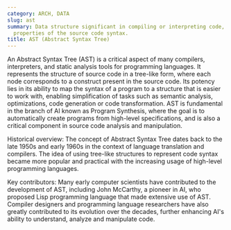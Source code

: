 ```yaml
---
category: ARCH, DATA
slug: ast
summary: Data structure significant in compiling or interpreting code, capturing hierarchical
  properties of the source code syntax.
title: AST (Abstract Syntax Tree)
---
```


An Abstract Syntax Tree (AST) is a critical aspect of many compilers, interpreters, and static analysis tools for programming languages. It represents the structure of source code in a tree-like form, where each node corresponds to a construct present in the source code. Its potency lies in its ability to map the syntax of a program to a structure that is easier to work with, enabling simplification of tasks such as semantic analysis, optimizations, code generation or code transformation. AST is fundamental in the branch of AI known as Program Synthesis, where the goal is to automatically create programs from high-level specifications, and is also a critical component in source code analysis and manipulation.

Historical overview: The concept of Abstract Syntax Tree dates back to the late 1950s and early 1960s in the context of language translation and compilers. The idea of using tree-like structures to represent code syntax became more popular and practical with the increasing usage of high-level programming languages.

Key contributors: Many early computer scientists have contributed to the development of AST, including John McCarthy, a pioneer in AI, who proposed Lisp programming language that made extensive use of AST. Compiler designers and programming language researchers have also greatly contributed to its evolution over the decades, further enhancing AI's ability to understand, analyze and manipulate code.